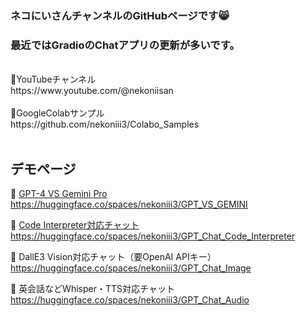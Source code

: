 ### ネコにいさんチャンネルのGitHubページです😸<br>
### 最近ではGradioのChatアプリの更新が多いです。 
<br>
🎥YouTubeチャンネル<br>
https://www.youtube.com/@nekoniisan
<br><br>
📓GoogleColabサンプル<br>
https://github.com/nekoniii3/Colabo_Samples
<br><br>

## デモページ

🍩 [GPT-4 VS Gemini Pro](https://github.com/nekoniii3/GPT_VS_GEMINI)
<br>
https://huggingface.co/spaces/nekoniii3/GPT_VS_GEMINI

🍩 [Code Interpreter対応チャット](https://github.com/nekoniii3/openai_multi_chat/tree/main/Code_Interpreter)
<br>
https://huggingface.co/spaces/nekoniii3/GPT_Chat_Code_Interpreter
<br>

🍩 DallE3 Vision対応チャット（要OpenAI APIキー）
<br>
https://huggingface.co/spaces/nekoniii3/GPT_Chat_Image

🍩 英会話などWhisper・TTS対応チャット
<br>
https://huggingface.co/spaces/nekoniii3/GPT_Chat_Audio